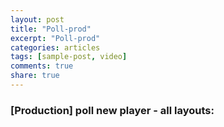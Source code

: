 ```yaml
---
layout: post
title: "Poll-prod"
excerpt: "Poll-prod"
categories: articles
tags: [sample-post, video]
comments: true
share: true
---
```

### [Production] poll new player - all layouts:
<br>
<div class="apester-media" data-media-id="5c8108810e019f12066b634f" height="54"></div><script async src="https://static.apester.com/js/sdk/latest/apester-sdk.js"></script>
